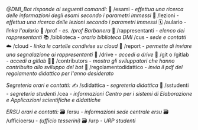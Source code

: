 *@DMI_Bot risponde ai seguenti comandi:*
📖 /esami - _effettua una ricerca delle informazioni degli esami secondo i parametri immessi_
📘 /lezioni - _effettua una ricerca delle lezioni secondo i parametri immessi_
🗓 /aulario - _linka l'aulario_
👔 /prof <nome> - _es. /prof Barbanera_
👥 /rappresentanti - _elenco dei rappresentanti_
📚 /biblioteca - _orario biblioteca DMI_
<cusicon> /cus - _sede e contatti_
☁️ /cloud - _linka le cartelle condivise su cloud_
📣 /report - _permette di inviare una segnalazione ai rappresentanti_
📂 /drive - _accedi a drive_
📂 /git o /gitlab - _accedi a gitlab_
🧑‍💻 /contributors - _mostra gli sviluppatori che hanno contribuito allo sviluppo del bot_
🧾 /regolamentodidattico - _invia il pdf del regolamento didattico per l'anno desiderato_

*Segreteria orari e contatti:*
✍️ /sdidattica - _segreteria didattica_
📓 /sstudenti - _segreteria studenti_
/cea - _informazioni Centro per i sistemi di Elaborazione e Applicazioni scientifiche e didattiche_

*ERSU orari e contatti:*
🗃 /ersu - _informazioni sede centrale ersu_
🗃 /ufficioersu - _(ufficio tesserini)_
🗃 /urp - _URP studenti_
